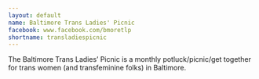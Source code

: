 ```yaml
---
layout: default
name: Baltimore Trans Ladies' Picnic
facebook: www.facebook.com/bmoretlp
shortname: transladiespicnic
---
```


The Baltimore Trans Ladies’ Picnic is a monthly potluck/picnic/get together for trans women (and transfeminine folks) in Baltimore.
